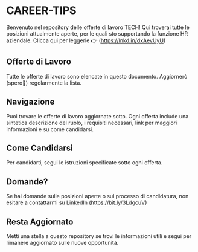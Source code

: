 # CAREER-TIPS
Benvenuto nel repository delle offerte di lavoro TECH! Qui troverai tutte le posizioni attualmente aperte, per le quali sto supportando la funzione HR aziendale.
Clicca qui per leggerle 👉 (https://lnkd.in/dxAevUyU)

## Offerte di Lavoro
Tutte le offerte di lavoro sono elencate in questo documento. Aggiornerò (spero🤣) regolarmente la lista.

## Navigazione
Puoi trovare le offerte di lavoro aggiornate sotto. Ogni offerta include una sintetica descrizione del ruolo, i requisiti necessari, link per maggiori informazioni e su come candidarsi.

## Come Candidarsi
Per candidarti, segui le istruzioni specificate sotto ogni offerta. 

## Domande?
Se hai domande sulle posizioni aperte o sul processo di candidatura, non esitare a contattarmi su LinkedIn (https://bit.ly/3LdgcuV)

## Resta Aggiornato
Metti una stella a questo repository se trovi le informazioni utili e segui per rimanere aggiornato sulle nuove opportunità.

